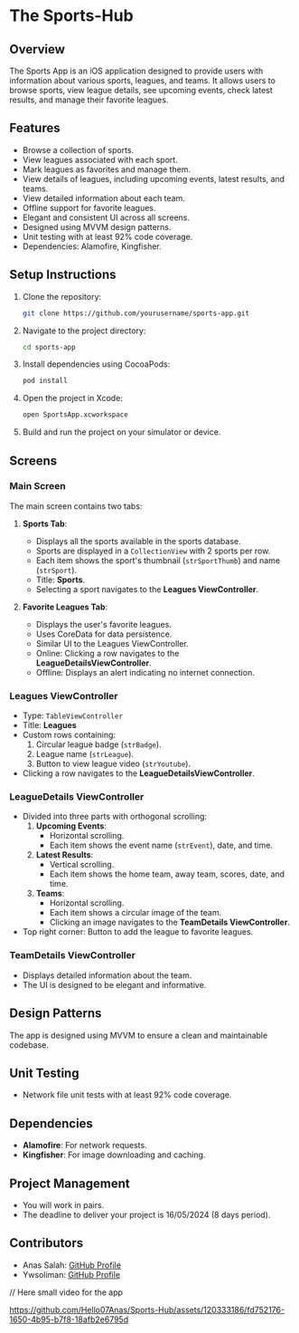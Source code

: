 # The Sports-Hub

## Overview
The Sports App is an iOS application designed to provide users with information about various sports, leagues, and teams. It allows users to browse sports, view league details, see upcoming events, check latest results, and manage their favorite leagues.

## Features
- Browse a collection of sports.
- View leagues associated with each sport.
- Mark leagues as favorites and manage them.
- View details of leagues, including upcoming events, latest results, and teams.
- View detailed information about each team.
- Offline support for favorite leagues.
- Elegant and consistent UI across all screens.
- Designed using MVVM design patterns.
- Unit testing with at least 92% code coverage.
- Dependencies: Alamofire, Kingfisher.

## Setup Instructions
1. Clone the repository:
    ```bash
    git clone https://github.com/yourusername/sports-app.git
    ```
2. Navigate to the project directory:
    ```bash
    cd sports-app
    ```
3. Install dependencies using CocoaPods:
    ```bash
    pod install
    ```
4. Open the project in Xcode:
    ```bash
    open SportsApp.xcworkspace
    ```
5. Build and run the project on your simulator or device.

## Screens

### Main Screen
The main screen contains two tabs:
1. **Sports Tab**:
   - Displays all the sports available in the sports database.
   - Sports are displayed in a `CollectionView` with 2 sports per row.
   - Each item shows the sport's thumbnail (`strSportThumb`) and name (`strSport`).
   - Title: **Sports**.
   - Selecting a sport navigates to the **Leagues ViewController**.

2. **Favorite Leagues Tab**:
   - Displays the user's favorite leagues.
   - Uses CoreData for data persistence.
   - Similar UI to the Leagues ViewController.
   - Online: Clicking a row navigates to the **LeagueDetailsViewController**.
   - Offline: Displays an alert indicating no internet connection.

### Leagues ViewController
- Type: `TableViewController`
- Title: **Leagues**
- Custom rows containing:
  1. Circular league badge (`strBadge`).
  2. League name (`strLeague`).
  3. Button to view league video (`strYoutube`).
- Clicking a row navigates to the **LeagueDetailsViewController**.

### LeagueDetails ViewController
- Divided into three parts with orthogonal scrolling:
  1. **Upcoming Events**: 
     - Horizontal scrolling.
     - Each item shows the event name (`strEvent`), date, and time.
  2. **Latest Results**: 
     - Vertical scrolling.
     - Each item shows the home team, away team, scores, date, and time.
  3. **Teams**: 
     - Horizontal scrolling.
     - Each item shows a circular image of the team.
     - Clicking an image navigates to the **TeamDetails ViewController**.
- Top right corner: Button to add the league to favorite leagues.

### TeamDetails ViewController
- Displays detailed information about the team.
- The UI is designed to be elegant and informative.

## Design Patterns
The app is designed using MVVM to ensure a clean and maintainable codebase.

## Unit Testing
- Network file unit tests with at least 92% code coverage.

## Dependencies
- **Alamofire**: For network requests.
- **Kingfisher**: For image downloading and caching.

## Project Management
- You will work in pairs.
- The deadline to deliver your project is 16/05/2024 (8 days period).

## Contributors
- Anas Salah: [GitHub Profile](https://github.com/Hello07Anas)
- Ywsoliman: [GitHub Profile](https://github.com/ywsoliman)

// Here small video for the app 

https://github.com/Hello07Anas/Sports-Hub/assets/120333186/fd752176-1650-4b95-b7f8-18afb2e6795d

